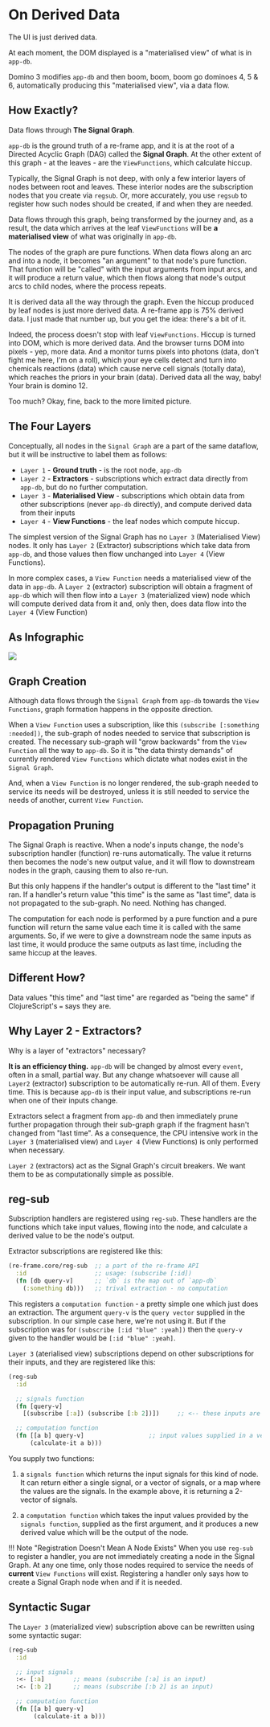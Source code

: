 # On Derived Data

The UI is just derived data. 

At each moment, the DOM displayed is a "materialised view" of what is in `app-db`. 

Domino 3 modifies `app-db` and then boom, boom, boom go dominoes 4, 5 & 6, automatically producing this "materialised view", via a data flow. 

## How Exactly?

Data flows through **The Signal Graph**.

`app-db` is the ground truth of a re-frame app,
and it is at the root of a Directed Acyclic Graph (DAG) called the **Signal Graph**.  At the other extent of this graph - at the leaves -
are the `ViewFunctions`, which calculate hiccup.

Typically, the Signal Graph is not deep, with only a few interior layers of nodes
between root and leaves. These interior nodes are the subscription nodes 
that you create via `regsub`. Or, more accurately, you use `regsub` to register 
how such nodes should be created, if and when they are needed.

Data flows through this graph, being transformed by the journey and, as a result, the data which 
arrives at the leaf `ViewFunctions` will be **a materialised view** of what was originally in `app-db`. 

The nodes of the graph are pure functions. When data flows along an arc and into a node, 
it becomes "an argument" to that node's pure function. That function will be "called" with 
the input arguments from input arcs, and it will produce a return value, which then flows along 
that node's output arcs to child nodes, where the process repeats.

It is derived data all the way through the graph. Even the hiccup produced by leaf nodes is 
just more derived data. A re-frame app is 75% derived data. I just made that number up, 
but you get the idea: there's a bit of it. 

Indeed, the process doesn't stop with leaf `ViewFunctions`. Hiccup is turned into DOM, which is more derived data. 
And the browser turns DOM into pixels - yep, more data.
And a monitor turns pixels into photons (data, don't fight me here, I'm on a roll), 
which your eye cells detect and turn into chemicals reactions (data) which cause nerve cell signals (totally data),
which reaches the priors in your brain (data). Derived data all the way, baby!  Your brain is domino 12. 

Too much? Okay, fine, back to the more limited picture.

## The Four Layers

Conceptually, all nodes in the `Signal Graph` are a part of the same dataflow, but it will
be instructive to label them as follows:

   - `Layer 1` - **Ground truth** - is the root node, `app-db`
   - `Layer 2` - **Extractors** - subscriptions which extract data directly from `app-db`, but do no further computation.
   - `Layer 3` - **Materialised View** - subscriptions which obtain data from other subscriptions (never `app-db` directly), 
      and compute derived data from their inputs
   - `Layer 4` - **View Functions** - the leaf nodes which compute hiccup.


The simplest version of the Signal Graph has no `Layer 3` (Materialised View) nodes.
It only has `Layer 2` (Extractor) subscriptions which take data from `app-db`, and those values 
then flow unchanged into `Layer 4` (View Functions). 

In more complex cases, a `View Function` needs a materialised view 
of the data in `app-db`. 
A `Layer 2` (extractor) subscription will obtain a fragment of `app-db` 
which will then flow into a `Layer 3` (materialized view) node which will compute 
derived data from it and, only then, does data flow into the  `Layer 4` (View Function) 


## As Infographic

<img src="../images/subscriptions.png?raw=true">

## Graph Creation

Although data flows through the `Signal Graph` from `app-db` towards the 
`View Functions`, graph formation happens in the opposite direction.

When a `View Function` uses a subscription, like this `(subscribe [:something :needed])`, 
the sub-graph of nodes needed to service
that subscription is created. The necessary sub-graph will "grow backwards" from the `View Function` 
all the way to `app-db`. So it is "the data thirsty demands" of currently rendered
`View Functions` which dictate what nodes exist in the `Signal Graph`. 

And, when a `View Function` is no longer rendered, the sub-graph needed to service 
its needs will be destroyed, unless it is still needed to 
service the needs of another, current `View Function`.

## Propagation Pruning 

The Signal Graph is reactive. When a node's inputs change, the node's subscription handler (function)
re-runs automatically. The value it returns then becomes the node's new output value, and it will 
flow to downstream nodes in the graph, causing them to also re-run. 

But this only happens if the handler's output is different to the "last time" it ran.
If a handler's return value "this time" is 
the same as "last time", data is not propagated to the sub-graph. No need. Nothing has changed. 

The computation for each node is performed by a pure function and a pure function will return 
the same value each time it is called with the same arguments. So, if we were to give a downstream node
the same inputs as last time, it would produce the same outputs as last time, including the same hiccup at the leaves.

## Different How?

Data values "this time" and "last time" are regarded as "being the same" if ClojureScript's `=` says they are.


## Why Layer 2 - Extractors?

Why is a layer of "extractors" necessary? 

**It is an efficiency thing.** `app-db` will be changed by almost every `event`, often in a small, 
partial way. But any change whatsoever will cause all `Layer2` (extractor) subscription to be automatically re-run.
All of them. Every time. This is because `app-db` is their input value, and subscriptions re-run when 
one of their inputs change. 

Extractors select a fragment from `app-db` and then immediately prune
further propagation through their sub-graph graph if the fragment hasn't changed from "last time". As a consequence, 
the CPU intensive work in the `Layer 3` (materialised view) and `Layer 4` (View Functions) is only performed when necessary.

`Layer 2` (extractors) act as the Signal Graph's circuit breakers. We want them to be as computationally simple as possible.

## reg-sub 

Subscription handlers are registered using `reg-sub`. These handlers are the functions which take 
input values, flowing into the node, and calculate a derived value to be the node's output.


Extractor subscriptions are registered like this:
```clj
(re-frame.core/reg-sub  ;; a part of the re-frame API
  :id                   ;; usage: (subscribe [:id])
  (fn [db query-v]      ;; `db` is the map out of `app-db`
    (:something db)))   ;; trival extraction - no computation
```

This registers a `computation function` - a pretty simple one which just does an extraction. The argument `query-v` 
is the `query vector` supplied in the subscription. In our simple case here, we're not using it. But if the subscription was for
`(subscribe [:id "blue" :yeah])` then the `query-v` given to the handler would be `[:id "blue" :yeah]`.

`Layer 3` (aterialised view) subscriptions depend on other subscriptions for their inputs, and they are registered like this:
```clj
(reg-sub 
  :id

  ;; signals function
  (fn [query-v] 
    [(subscribe [:a]) (subscribe [:b 2])])     ;; <-- these inputs are provided to the computation function 

  ;; computation function
  (fn [[a b] query-v]                  ;; input values supplied in a vector
      (calculate-it a b)))
```
You supply two functions: 

1. a `signals function` which returns the input signals for this kind of node. It 
   can return either a single signal, or a vector of signals, or a map where the 
   values are the signals. In the example above, it is returning a 2-vector of signals.

2. a `computation function` which takes 
  the input values provided by the `signals function`, supplied as the first argument,
  and it produces a new derived value which will be the output of the node. 


!!! Note "Registration Doesn't Mean A Node Exists"
    When you use `reg-sub` to register a handler, you are not immediately 
    creating a node in the Signal Graph. 
    At any one time, only those nodes required to service the needs of **current** `View Functions` will exist. 
    Registering a handler only says how to create a Signal Graph node when and if it is needed.

## Syntactic Sugar

The `Layer 3` (materialized view) subscription above can be rewritten using some syntactic sugar:
```clj
(reg-sub 
  :id

  ;; input signals 
  :<- [:a]        ;; means (subscribe [:a] is an input)
  :<- [:b 2]      ;; means (subscribe [:b 2] is an input)

  ;; computation function
  (fn [[a b] query-v]
       (calculate-it a b)))
```
